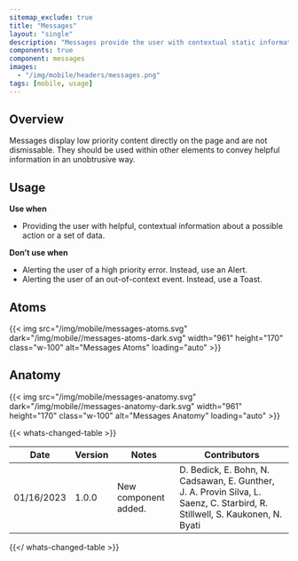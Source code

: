 ```yaml
---
sitemap_exclude: true
title: "Messages"
layout: "single"
description: "Messages provide the user with contextual static information. They have a lower priority than a notification or prompt."
components: true
component: messages
images:
  - "/img/mobile/headers/messages.png"
tags: [mobile, usage]
---
```

## Overview

Messages display low priority content directly on the page and are not dismissable. They should be used within other elements to convey helpful information in an unobtrusive way.

## Usage

**Use when**

- Providing the user with helpful, contextual information about a possible action or a set of data.

**Don’t use when**

- Alerting the user of a high priority error. Instead, use an Alert.
- Alerting the user of an out-of-context event. Instead, use a Toast.

## Atoms

{{< img src="/img/mobile/messages-atoms.svg" dark="/img/mobile//messages-atoms-dark.svg" width="961" height="170" class="w-100" alt="Messages Atoms" loading="auto" >}}

## Anatomy

{{< img src="/img/mobile/messages-anatomy.svg" dark="/img/mobile//messages-anatomy-dark.svg" width="961" height="170" class="w-100" alt="Messages Anatomy" loading="auto" >}}

{{< whats-changed-table >}}

| Date       | Version | Notes                               | Contributors |
| ---------- | ------- | ----------------------------------- | ------------ |
| 01/16/2023 | 1.0.0   | New component added. | D. Bedick, E. Bohn, N. Cadsawan, E. Gunther, J. A. Provin Silva, L. Saenz, C. Starbird, R. Stillwell, S. Kaukonen, N. Byati  |

{{</ whats-changed-table >}}
